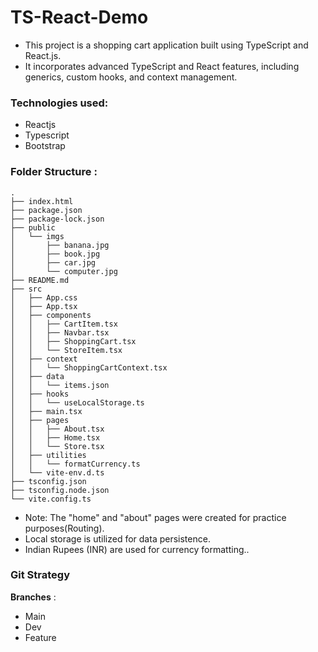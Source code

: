 # TS-React-Demo

- This project is a shopping cart application built using TypeScript and React.js.
- It incorporates advanced TypeScript and React features, including generics, custom hooks, and context management.

### Technologies used:

- Reactjs
- Typescript
- Bootstrap

### Folder Structure :

    .
    ├── index.html
    ├── package.json
    ├── package-lock.json
    ├── public
    │   └── imgs
    │       ├── banana.jpg
    │       ├── book.jpg
    │       ├── car.jpg
    │       └── computer.jpg
    ├── README.md
    ├── src
    │   ├── App.css
    │   ├── App.tsx
    │   ├── components
    │   │   ├── CartItem.tsx
    │   │   ├── Navbar.tsx
    │   │   ├── ShoppingCart.tsx
    │   │   └── StoreItem.tsx
    │   ├── context
    │   │   └── ShoppingCartContext.tsx
    │   ├── data
    │   │   └── items.json
    │   ├── hooks
    │   │   └── useLocalStorage.ts
    │   ├── main.tsx
    │   ├── pages
    │   │   ├── About.tsx
    │   │   ├── Home.tsx
    │   │   └── Store.tsx
    │   ├── utilities
    │   │   └── formatCurrency.ts
    │   └── vite-env.d.ts
    ├── tsconfig.json
    ├── tsconfig.node.json
    └── vite.config.ts

- Note: The "home" and "about" pages were created for practice purposes(Routing).
- Local storage is utilized for data persistence.
- Indian Rupees (INR) are used for currency formatting..

### Git Strategy

**Branches** :

- Main
- Dev
- Feature
